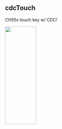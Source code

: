 
cdcTouch
--------
   CH55x touch key w/ CDC!

<img src="../../pic/CH55xTouch.jpg" height=320 width=45%> 
